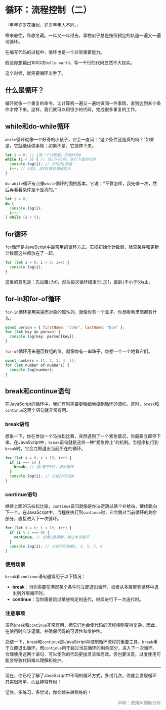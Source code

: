 # 循环：流程控制（二）

「年年岁岁花相似，岁岁年年人不同。」

寒来暑往，秋收冬藏。一年又一年过去，事物似乎总是按照预定的轨道一遍又一遍地循环。

在编写代码的过程中，循环也是一个非常重要能力。

假设你想输出1000次`Hello world`，写一千行的代码显然不大现实。

这个时候，就需要循环出手了。

## 什么是循环？
循环就像一个重复的命令，让计算机一遍又一遍地做同一件事情，直到达到某个条件才停下来。这样，我们就可以用很少的代码，完成很多重复的工作。

## while和do-while循环
`while`循环就像一个好奇的小孩子，它会一直问：“这个条件还是真的吗？”如果是，它就继续做事情；如果不是，它就停下来。
```javascript
let i = 0; // i是一个计数器，开始时为0
while (i < 5) { // 当i小于5时，执行下面的代码
  console.log(i); // 打印出i的值
  i++; // i加1，这样i就会慢慢变大
}
```
`do-while`循环有点像`while`循环的固执版本。它说：“不管怎样，我先做一次，然后再看看条件是不是真的。”
```javascript
let i = 0;
do {
  console.log(i);
  i++;
} while (i < 5);
```

## for循环
`for`循环是JavaScript中最常用的循环方式。它把初始化计数器、检查条件和更新计数器这些都放在了一起。
```javascript
for (let i = 0; i < 5; i++) {
  console.log(i);
}
```
这里的意思是：先设置`i`为0，然后每次循环结束时`i`加1，直到`i`不小于5为止。

## for-in和for-of循环
`for-in`循环是用来遍历对象的属性的，就像你有一个盒子，你想看看里面都有什么。
```javascript
const person = { firstName: "John", lastName: "Doe" };
for (let key in person) {
  console.log(key, person[key]);
}
```
`for-of`循环用来遍历数组的值，就像你有一串珠子，你想一个一个地看它们。
```javascript
const numbers = [1, 2, 3, 4, 5];
for (let number of numbers) {
  console.log(number);
}
```

## break和continue语句
在JavaScript的循环中，我们有时需要更精细地控制循环的流程。这时，`break`和`continue`这两个语句就非常有用。

### break语句
想象一下，你在参加一个马拉松比赛，突然遇到了一个紧急情况，你需要立即停下来。在JavaScript中，`break`语句就是这样一种“紧急停止”的机制。当程序执行到`break`时，它会立即退出当前所在的循环。
```javascript
for (let i = 0; i < 10; i++) {
  if (i === 5) {
    break; // 当i等于5时，退出循环
  }
  console.log(i); // 只会打印0到4
}
```

### continue语句
继续上面的马拉松比喻，`continue`语句就像是你决定跳过某个补给站，继续跑向下一个。在JavaScript中，当程序执行到`continue`时，它会跳过当前循环的剩余部分，直接进入下一次循环。
```javascript
for (let i = 0; i < 10; i++) {
  if (i % 2 === 0) {
    continue; // 如果i是偶数，跳过本次循环
  }
  console.log(i); // 只会打印奇数1, 3, 5, 7, 9
}
```

### 使用场景
`break`和`continue`语句通常用于以下情况：
- **break**：当你需要在满足某个条件时立即退出循环，或者从多层嵌套循环中退出到外层循环时。
- **continue**：当你需要跳过某些特定的迭代，继续进行下一次迭代时。

### 注意事项
虽然`break`和`continue`非常有用，但它们也会使代码的流程控制变得复杂。因此，在使用时应该谨慎，并确保代码的可读性和维护性。

总结一下，`break`和`continue`是JavaScript中控制循环流程的重要工具。`break`用于立即退出循环，而`continue`用于跳过当前循环的剩余部分，进入下一次循环。合理使用这两个语句，可以使你的代码更加灵活和高效。但也要注意，过度使用可能会导致代码难以理解和维护。

---

现在，你已经了解了JavaScript中不同的循环方式，多试几次，你就会发现循环其实很简单，而且非常有用！

记住，多练习，多尝试，你会越来越熟练的！

<p style="opacity:0.5; text-align: right;">声明：使用AI辅助创作</p>
